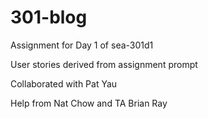 # 301-blog

Assignment for Day 1 of sea-301d1

User stories derived from assignment prompt

Collaborated with Pat Yau

Help from Nat Chow and TA Brian Ray
